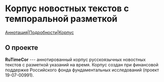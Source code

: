 # Корпус новостных текстов с темпоральной разметкой

[Аннотация](https://yes2helen.github.io/RuTimeCor/index.html)|[Подробности](https://yes2helen.github.io/RuTimeCor/details.html)|[Корпус](https://yes2helen.github.io/RuTimeCor/files.html)

## О проекте

**RuTimeCor** --- аннотированный корпус русскоязычных новостных текстов с разметкой указаний на время. Корпус создан при финансовой поддержке Российского фонда фундаментальных исследований (проект 19-07-00991).



